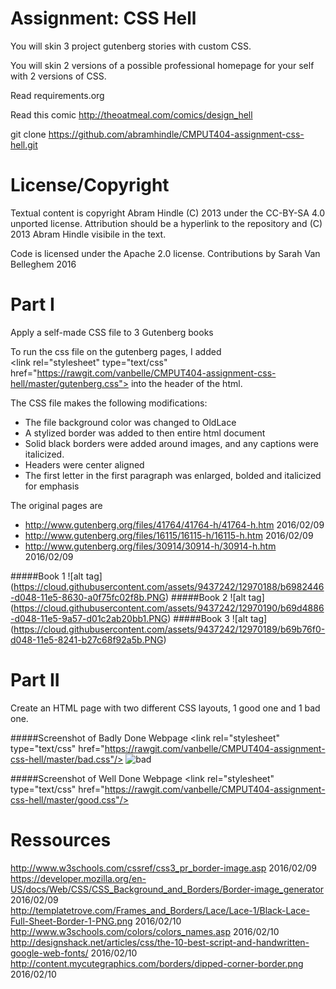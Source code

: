 Assignment: CSS Hell
====================

You will skin 3 project gutenberg stories with custom CSS.

You will skin 2 versions of a possible professional homepage for your
self with 2 versions of CSS.

Read requirements.org

Read this comic http://theoatmeal.com/comics/design_hell

git clone https://github.com/abramhindle/CMPUT404-assignment-css-hell.git

License/Copyright
=================

Textual content is copyright Abram Hindle (C) 2013 under the CC-BY-SA
4.0 unported license. Attribution should be a hyperlink to the
repository and (C) 2013 Abram Hindle visibile in the text.

Code is licensed under the Apache 2.0 license.
Contributions by Sarah Van Belleghem 2016

Part I
=================
Apply a self-made CSS file to 3 Gutenberg books

To run the css file on the gutenberg pages, I added  
\<link rel="stylesheet" type="text/css" href="https://rawgit.com/vanbelle/CMPUT404-assignment-css-hell/master/gutenberg.css"></link>
into the header of the html.  
 
The CSS file makes the following modifications:  
 - The file background color was changed to OldLace
 - A stylized border was added to then entire html document
 - Solid black borders were added around images, and any captions were italicized.
 - Headers were center aligned
 - The first letter in the first paragraph was enlarged, bolded and italicized for emphasis

The original pages are
 - http://www.gutenberg.org/files/41764/41764-h/41764-h.htm  2016/02/09  
 - http://www.gutenberg.org/files/16115/16115-h/16115-h.htm  2016/02/09  
 - http://www.gutenberg.org/files/30914/30914-h/30914-h.htm  2016/02/09   

#####Book 1
![alt tag] (https://cloud.githubusercontent.com/assets/9437242/12970188/b6982446-d048-11e5-8630-a0f75fc02f8b.PNG)
#####Book 2
![alt tag] (https://cloud.githubusercontent.com/assets/9437242/12970190/b69d4886-d048-11e5-9a57-d01c2ab20bb1.PNG)
#####Book 3 
![alt tag] (https://cloud.githubusercontent.com/assets/9437242/12970189/b69b76f0-d048-11e5-8241-b27c68f92a5b.PNG)

Part II
=================
Create an HTML page with two different CSS layouts, 1 good one and 1 bad one.

#####Screenshot of Badly Done Webpage
\<link rel="stylesheet" type="text/css" href="https://rawgit.com/vanbelle/CMPUT404-assignment-css-hell/master/bad.css"/>
![bad](https://cloud.githubusercontent.com/assets/9437242/13016991/38f713fc-d17f-11e5-998b-e8590d560f8e.png)

#####Screenshot of Well Done Webpage
\<link rel="stylesheet" type="text/css" href="https://rawgit.com/vanbelle/CMPUT404-assignment-css-hell/master/good.css"/>

 
Ressources
=================
http://www.w3schools.com/cssref/css3_pr_border-image.asp 2016/02/09   
https://developer.mozilla.org/en-US/docs/Web/CSS/CSS_Background_and_Borders/Border-image_generator 2016/02/09  
http://templatetrove.com/Frames_and_Borders/Lace/Lace-1/Black-Lace-Full-Sheet-Border-1-PNG.png  2016/02/10  
http://www.w3schools.com/colors/colors_names.asp  2016/02/10  
http://designshack.net/articles/css/the-10-best-script-and-handwritten-google-web-fonts/  2016/02/10  
http://content.mycutegraphics.com/borders/dipped-corner-border.png  2016/02/10
